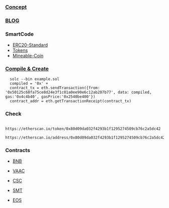 ### [Concept](https://en.wikipedia.org/wiki/ERC20)

### [BLOG](https://steemit.com/ethereum/@maxnachamkin/how-to-create-your-own-ethereum-token-in-an-hour-erc20-verified)

### SmartCode
   - [ERC20-Standard](https://theethereum.wiki/w/index.php/ERC20_Token_Standard)
   - [Tokens](https://github.com/bokkypoobah/Tokens#fixed-supply-token)
   - [Mineable-Coin](https://lightrains.com/blogs/how-to-create-mineable-erc20-tokens)
   
### [Compile & Create](https://github.com/gustavkkk/blockchain/blob/master/Ethereum.md#contract)
      solc --bin example.sol
      compiled = '0x' +
      contract_tx = eth.sendTransaction({from: '0x50125c68fa75ce8d24e3f1c01a0ee90e6c12ab207b77', data: compiled, gas:'0x4c4b40', gasPrice:'0x2540be400'})
      contract_addr = eth.getTransactionReceipt(contract_tx)
      
### Check
      https://etherscan.io/token/0x80d09da032f4293b1f1295274509cb76c2a5dc42
      https://etherscan.io/address/0x80d09da032f4293b1f1295274509cb76c2a5dc42#code

### Contracts

   - [BNB](https://etherscan.io/address/0xB8c77482e45F1F44dE1745F52C74426C631bDD52#code)
   
   - [VAAC](https://etherscan.io/address/0x80d09da032f4293b1f1295274509cb76c2a5dc42#code)
   
   - [CSC](https://etherscan.io/address/0xd6b39f6ec8926d44d234f028be2f89369404cb97#code)
   
   - [SMT](https://etherscan.io/address/0xd391c04a0995f956d1c3b4d2fd98931b27451a80#code)
   
   - [EOS](https://etherscan.io/address/0x86fa049857e0209aa7d9e616f7eb3b3b78ecfdb0#code)
